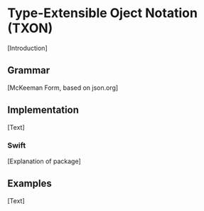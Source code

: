 Type-Extensible Oject Notation (TXON)
=====================================

\[Introduction\]

Grammar
-------

\[McKeeman Form, based on json.org\]

Implementation
--------------

\[Text\]

### Swift

\[Explanation of package\]

Examples
--------

\[Text\]
